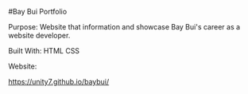 #Bay Bui Portfolio

Purpose:
Website that information and showcase Bay Bui's career as a website developer.

Built With:
HTML
CSS

Website:

https://unity7.github.io/baybui/
